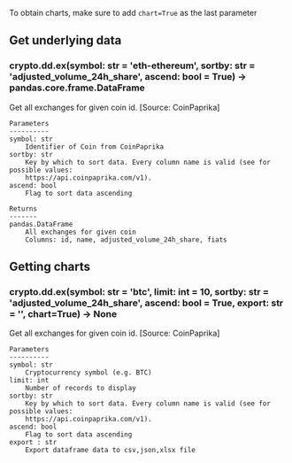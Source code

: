To obtain charts, make sure to add `chart=True` as the last parameter

## Get underlying data 
### crypto.dd.ex(symbol: str = 'eth-ethereum', sortby: str = 'adjusted_volume_24h_share', ascend: bool = True) -> pandas.core.frame.DataFrame

Get all exchanges for given coin id. [Source: CoinPaprika]

    Parameters
    ----------
    symbol: str
        Identifier of Coin from CoinPaprika
    sortby: str
        Key by which to sort data. Every column name is valid (see for possible values:
        https://api.coinpaprika.com/v1).
    ascend: bool
        Flag to sort data ascending

    Returns
    -------
    pandas.DataFrame
        All exchanges for given coin
        Columns: id, name, adjusted_volume_24h_share, fiats

## Getting charts 
### crypto.dd.ex(symbol: str = 'btc', limit: int = 10, sortby: str = 'adjusted_volume_24h_share', ascend: bool = True, export: str = '', chart=True) -> None

Get all exchanges for given coin id. [Source: CoinPaprika]

    Parameters
    ----------
    symbol: str
        Cryptocurrency symbol (e.g. BTC)
    limit: int
        Number of records to display
    sortby: str
        Key by which to sort data. Every column name is valid (see for possible values:
        https://api.coinpaprika.com/v1).
    ascend: bool
        Flag to sort data ascending
    export : str
        Export dataframe data to csv,json,xlsx file
